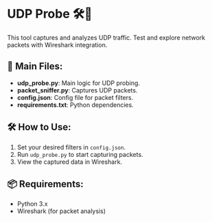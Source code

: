 # UDP Probe 🛠️📡

This tool captures and analyzes UDP traffic. Test and explore network packets with Wireshark integration.

## 🚀 Main Files:
- **udp_probe.py**: Main logic for UDP probing.
- **packet_sniffer.py**: Captures UDP packets.
- **config.json**: Config file for packet filters.
- **requirements.txt**: Python dependencies.

## 🛠️ How to Use:
1. Set your desired filters in `config.json`.
2. Run `udp_probe.py` to start capturing packets.
3. View the captured data in Wireshark.

## 📦 Requirements:
- Python 3.x
- Wireshark (for packet analysis)
